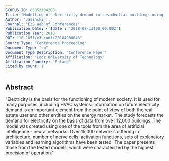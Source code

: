 ```yaml
---
SCOPUS_ID: 85053104200
Title: "Modelling of electricity demand in residential buildings using artificial neural networks"
Author: "Jasiński T."
Journal: "E3S Web of Conferences"
Publication Date: {'$date': '2018-08-13T00:00:00Z'}
Publication Year: 2018
DOI: "10.1051/e3sconf/20184900048"
Source Type: "Conference Proceeding"
Document Type: "cp"
Document Type Description: "Conference Paper"
Affiliation: "Lodz University of Technology"
Affiliation Country: "Poland"
Cited by count: 1
---
```


## Abstract
"Electricity is the basis for the functioning of modern society. It is used for many purposes, including HVAC systems. Information on future electricity demand is an important element from the point of view of both the real estate user and other entities on the energy market. The study forecasts the demand for electricity on the basis of data from over 12,000 buildings. The model was created using one of the tools from the area of artificial intelligence - neural networks. Over 15,000 networks differing in architecture, number of nerve cells, activation functions, sets of explanatory variables and learning algorithms have been tested. The paper presents those from the tested models, which were characterized by the highest precision of operation."
